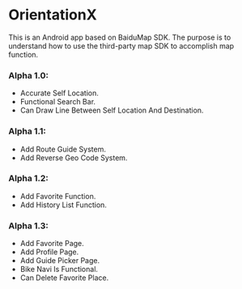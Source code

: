 # OrientationX
This is an Android app based on BaiduMap SDK. The purpose is to understand how to use the third-party map SDK to accomplish map function.

### Alpha 1.0:
* Accurate Self Location.
* Functional Search Bar.
* Can Draw Line Between Self Location And Destination.

### Alpha 1.1:
* Add Route Guide System.
* Add Reverse Geo Code System.

### Alpha 1.2:
* Add Favorite Function.
* Add History List Function.


### Alpha 1.3:
* Add Favorite Page.
* Add Profile Page.
* Add Guide Picker Page.
* Bike Navi Is Functional.
* Can Delete Favorite Place.

